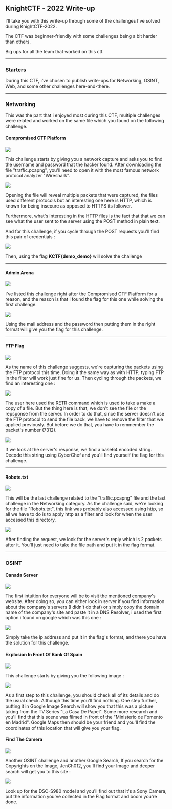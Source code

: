 ## KnightCTF - 2022 Write-up

I'll take you with this write-up through some of the challenges I've solved during KnightCTF-2022. 

The CTF was beginner-friendly with some challenges being a bit harder than others.

Big ups for all the team that worked on this ctf.

---

### Starters 

During this CTF, i've chosen to publish write-ups for Networking, OSINT, Web, and some other challenges here-and-there.

---

### Networking
This was the part that i enjoyed most during this CTF, multiple challenges were related and worked on the same file which you found on the following challenge.

#### Compromised CTF Platform

<img src = "2022-01-21-KnightCTF-2022-write-up/Compromised CTF Platform.png">

This challenge starts by giving you a network capture and asks you to find the username and password that the hacker found. 
After downloading the file "traffic.pcapng", you'll need to open it with the most famous network protocol analyzer "Wireshark".

<img src = "2022-01-21-KnightCTF-2022-write-up/Compromised CTF Platform1.png">

Opening the file will reveal multiple packets that were captured, the files used different protocols but an interesting one here is HTTP, which is known for being insecure as opposed to HTTPS its follower.

Furthermore, what's interesting in the HTTP files is the fact that that we can see what the user sent to the server using the POST method in plain text. 

And for this challenge, if you cycle through the POST requests you'll find this pair of credentials : 

<img src = "2022-01-21-KnightCTF-2022-write-up/Compromised CTF Platform2.png">

Then, using the flag <b>KCTF{demo_demo}</b> will solve the challenge

---

#### Admin Arena 

<img src = "2022-01-21-KnightCTF-2022-write-up/Admin Arena.png">

I've listed this challenge right after the Compromised CTF Platform for a reason, and the reason is that i found the flag for this one while solving the first challenge. 

<img src = "2022-01-21-KnightCTF-2022-write-up/Admin Arena1.png">

Using the mail address and the password then putting them in the right format will give you the flag for this challenge.

---

#### FTP Flag

<img src = "2022-01-21-KnightCTF-2022-write-up/FTP Flag.png">

As the name of this challenge suggests, we're capturing the packets using the FTP protocol this time.
Doing it the same way as with HTTP, typing FTP in the filter will work just fine for us.
Then cycling through the packets, we find an interesting one : 

<img src = "2022-01-21-KnightCTF-2022-write-up/FTP Flag1.png">

The user here used the RETR command which is used to take a make a copy of a file. But the thing here is that, we don't see the file or the repsponse from the server. In order to do that, since the server doesn't use the FTP protocol to send the file back, we have to remove the filter that we applied previously. But before we do that, you have to remmember the packet's number (7312).

<img src = "2022-01-21-KnightCTF-2022-write-up/FTP Flag2.png">

If we look at the server's response, we find a base64 encoded string. Decode this string using CyberChef and you'll find yourself the flag for this challenge.

---

#### Robots.txt

<img src = "2022-01-21-KnightCTF-2022-write-up/Robots.txt.png">

This will be the last challenge related to the "traffic.pcapng" file and the last challenge in the Networking category.
As the challenge said, we're looking for the file "Robots.txt", this link was probably also accessed using http, so all we have to do is to apply http as a filter and look for when the user accessed this directory.

<img src = "2022-01-21-KnightCTF-2022-write-up/Robots.txt1.png">

After finding the request, we look for the server's reply which is 2 packets after it. You'll just need to take the file path and put it in the flag format.

---

### OSINT

#### Canada Server 

<img src = "2022-01-21-KnightCTF-2022-write-up/Canada Server.png">

The first intuition for everyone will be to visit the mentioned company's website. After doing so, you can either look in server if you find information about the company's servers (I didn't do that) or simply copy the domain name of the company's site and paste it in a DNS Resolver, i used the first option i found on google which was this one : 

<img src = "2022-01-21-KnightCTF-2022-write-up/Canada Server1.png">

Simply take the ip address and put it in the flag's format, and there you have the solution for this challenge.

#### Explosion In Front Of Bank Of Spain

<img src = "2022-01-21-KnightCTF-2022-write-up/Explosion In Front Of Bank Of Spain.png">

This challenge starts by giving you the following image : 

<img src = "2022-01-21-KnightCTF-2022-write-up/Explosion_In_Front_Of_Bank_Of_Spain.png">

As a first step to this challenge, you should check all of its details and do the usual check. Although this time you'll find nothing. One step further, putting it in Google Image Search will show you that this was a picture taking from the TV Series "La Casa De Papel". Some more research and you'll find that this scene was filmed in front of the "Ministerio de Fomento en Madrid". Google Maps then should be your friend and you'll find the coordinates of this location that will give you your flag.

#### Find The Camera

<img src = "2022-01-21-KnightCTF-2022-write-up/Find The Camera.png">

Another OSINT challenge and another Google Search, If you search for the Copyrights on the Image, JenCh012, you'll find your Image and deeper search will get you to this site : 

<img src = "2022-01-21-KnightCTF-2022-write-up/Find The Camera1.png">

Look up for the DSC-S980 model and you'll find out that it's a Sony Camera, put the information you've collected in the Flag format and boom you're done.

